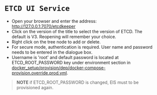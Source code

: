 # `ETCD UI Service`

* Open your browser and enter the address: http://127.0.0.1:7070/etcdkeeper
* Click on the version of the title to select the version of ETCD. The default is V3. Reopening will remember your choice.
* Right click on the tree node to add or delete.
* For secure mode, authentication is required. User name and password needs to be entered in the dialogue box.
* Username is 'root' and default password is located at ETCD_ROOT_PASSWORD key under environment section in [docker_setup/provision/dep/docker-compose-provision.override.prod.yml](../docker_setup/provision/dep/docker-compose-provision.override.prod.yml).
> **NOTE** if ETCD_ROOT_PASSWORD is changed, EIS must to be provisioned again.
